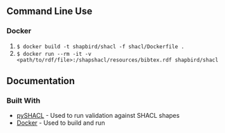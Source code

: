 ## Command Line Use

### Docker

1. ` $ docker build -t shapbird/shacl -f shacl/Dockerfile . `
2. ` $ docker run --rm -it -v <path/to/rdf/file>:/shapshacl/resources/bibtex.rdf shapbird/shacl `



## Documentation

### Built With

* [pySHACL](https://github.com/RDFLib/pySHACL) - Used to run validation against SHACL shapes
* [Docker](https://www.docker.com/) - Used to build and run
